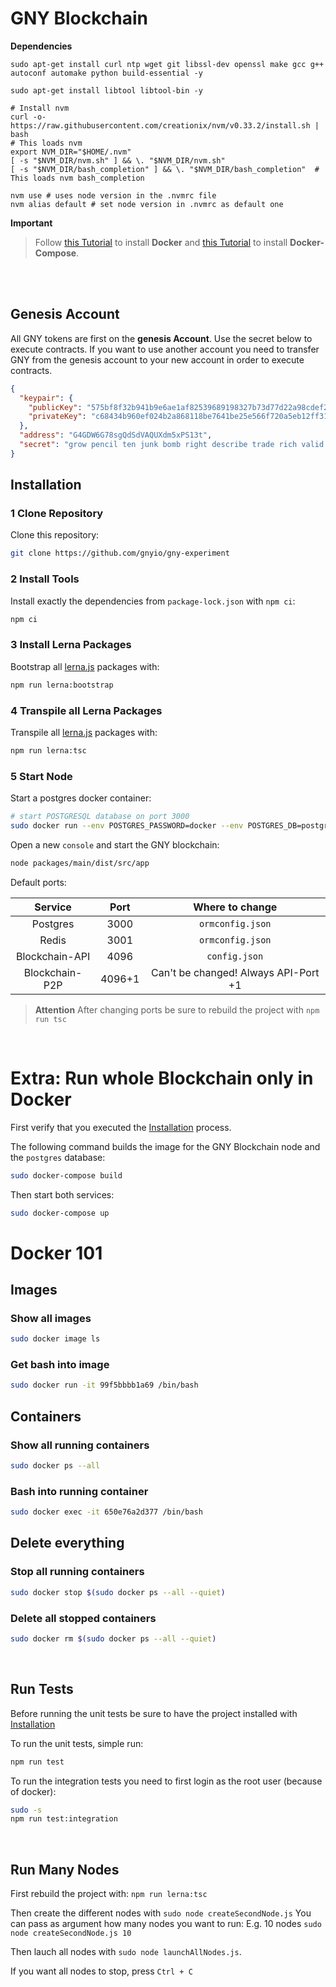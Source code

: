 # GNY Blockchain

__Dependencies__
```
sudo apt-get install curl ntp wget git libssl-dev openssl make gcc g++ autoconf automake python build-essential -y

sudo apt-get install libtool libtool-bin -y

# Install nvm
curl -o- https://raw.githubusercontent.com/creationix/nvm/v0.33.2/install.sh | bash
# This loads nvm
export NVM_DIR="$HOME/.nvm"
[ -s "$NVM_DIR/nvm.sh" ] && \. "$NVM_DIR/nvm.sh"
[ -s "$NVM_DIR/bash_completion" ] && \. "$NVM_DIR/bash_completion"  # This loads nvm bash_completion

nvm use # uses node version in the .nvmrc file
nvm alias default # set node version in .nvmrc as default one
```
__Important__
> Follow [this Tutorial](https://docs.docker.com/install/linux/docker-ce/ubuntu/) to install __Docker__ and [this Tutorial](https://docs.docker.com/compose/install/) to install __Docker-Compose__.

<br/>
<br/>

## Genesis Account

All GNY tokens are first on the __genesis Account__. Use the secret below to execute contracts. If you want to use another account you need to transfer GNY from the genesis account to your new account in order to execute contracts.

```json
{
  "keypair": {
    "publicKey": "575bf8f32b941b9e6ae1af82539689198327b73d77d22a98cdef2460c9257f7b",
    "privateKey": "c68434b960ef024b2a868118be7641be25e566f720a5eb12ff314022629ccc71575bf8f32b941b9e6ae1af82539689198327b73d77d22a98cdef2460c9257f7b"
  },
  "address": "G4GDW6G78sgQdSdVAQUXdm5xPS13t",
  "secret": "grow pencil ten junk bomb right describe trade rich valid tuna service"
}
```



## Installation

### 1 Clone Repository

Clone this repository:
```bash
git clone https://github.com/gnyio/gny-experiment
```

### 2 Install Tools

Install exactly the dependencies from `package-lock.json` with `npm ci`:
```bash
npm ci
```

### 3 Install Lerna Packages

Bootstrap all [lerna.js](https://github.com/lerna/lerna) packages with:

```bash
npm run lerna:bootstrap
```

### 4 Transpile all Lerna Packages

Transpile all [lerna.js](https://github.com/lerna/lerna) packages with:

```bash
npm run lerna:tsc
```

### 5 Start Node

Start a postgres docker container:
```bash
# start POSTGRESQL database on port 3000
sudo docker run --env POSTGRES_PASSWORD=docker --env POSTGRES_DB=postgres --env POSTGRES_USER=postgres -p 3000:5432 postgres
```

Open a new `console` and start the GNY blockchain:
```bash
node packages/main/dist/src/app
```

Default ports:

| Service | Port | Where to change |
| :--: | :--: | :--: |
| Postgres | 3000 | `ormconfig.json` |
| Redis | 3001 | `ormconfig.json` |
| Blockchain-API | 4096 | `config.json` |
| Blockchain-P2P | 4096+1 | Can't be changed! Always API-Port +1 |

> __Attention__
> After changing ports be sure to rebuild the project with `npm run tsc`

<br/>

# Extra: Run whole Blockchain only in Docker

First verify that you executed the [Installation](#Installation) process.

The following command builds the image for the GNY Blockchain node and the `postgres` database:
```bash
sudo docker-compose build
```

Then start both services:
```bash
sudo docker-compose up
```


# Docker 101

## Images
### Show all images
```bash
sudo docker image ls
```
### Get bash into image
```bash
sudo docker run -it 99f5bbbb1a69 /bin/bash
```

## Containers
### Show all running containers
```bash
sudo docker ps --all
```
### Bash into running container
```bash
sudo docker exec -it 650e76a2d377 /bin/bash
```

## Delete everything
### Stop all running containers
```bash
sudo docker stop $(sudo docker ps --all --quiet)
```

### Delete all stopped containers
```bash
sudo docker rm $(sudo docker ps --all --quiet)
```

<br/>



## Run Tests

Before running the unit tests be sure to have the project installed with [Installation](#Installation)

To run the unit tests, simple run:
```bash
npm run test
```

To run the integration tests you need to first login as the root user (because of docker):
```bash
sudo -s
npm run test:integration
```

<br/>



## Run Many Nodes

First rebuild the project with: `npm run lerna:tsc`

Then create the different nodes with `sudo node createSecondNode.js`
You can pass as argument how many nodes you want to run: E.g. 10 nodes `sudo node createSecondNode.js 10`

Then lauch all nodes with `sudo node launchAllNodes.js`.

If you want all nodes to stop, press `Ctrl + C`

<br/>
